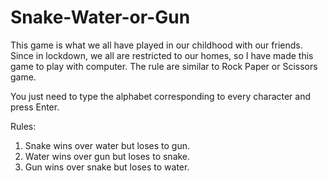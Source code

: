 # Snake-Water-or-Gun
This game is what we all have played in our childhood with our friends. Since in lockdown, we all are restricted to our homes, so I have made this game to play with computer. The rule are similar to Rock Paper or Scissors game.

  You just need to type the alphabet corresponding to every character and press Enter.

Rules: 
1) Snake wins over water but loses to gun.
2) Water wins over gun but loses to snake.
3) Gun wins over snake but loses to water.
